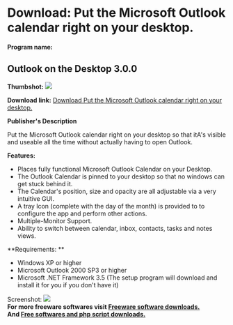 # Download: Put the Microsoft Outlook calendar right on your desktop.

**Program name:**

## Outlook on the Desktop 3.0.0

  
**Thumbshot:** ![](http://www.freewarefiles.com/screenshot/outlookdesktop_md.gif)   
  
**Download link:** [Download Put the Microsoft Outlook calendar right on your desktop.](http://freesoftwares.boysofts.com/Outlook-On-The-Desktop_program_20867.html)  
  


**Publisher's Description**  
  


Put the Microsoft Outlook calendar right on your desktop so that itA's visible and useable all the time without actually having to open Outlook. 

**Features:**

  * Places fully functional Microsoft Outlook Calendar on your Desktop. 
  * The Outlook Calendar is pinned to your desktop so that no windows can get stuck behind it. 
  * The Calendar's position, size and opacity are all adjustable via a very intuitive GUI. 
  * A tray Icon (complete with the day of the month) is provided to to configure the app and perform other actions. 
  * Multiple-Monitor Support. 
  * Ability to switch between calendar, inbox, contacts, tasks and notes views. 

**Requirements: **

  * Windows XP or higher 
  * Microsoft Outlook 2000 SP3 or higher 
  * Microsoft .NET Framework 3.5 (The setup program will download and install it for you if you don't have it) 

  
  
Screenshot: ![](http://www.freewarefiles.com/screenshot/outlookdesktop.gif)   
**For more freeware softwares visit [Freeware software downloads.](http://freesoftwares.boysofts.com/)**   
**And [Free softwares and php script downloads.](http://www.boysofts.com/)**
